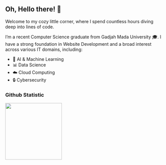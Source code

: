 ## Oh, Hello there! 👋


Welcome to my cozy little corner, where I spend countless hours diving deep into lines of code. 

I’m a recent Computer Science graduate from Gadjah Mada University 🎓. 
I have a strong foundation in Website Development and a broad interest across various IT domains, including:
<ul>
  <li>🤖 AI & Machine Learning</li>
  <li>📊 Data Science</li>
  <li>☁️ Cloud Computing</li>
  <li>🔒 Cybersecurity</li>
</ul>

### Github Statistic
<p align="left">
  <a href="https://github.com/Ryuzuky">
    <img height="180em" src="https://github-readme-stats-eight-theta.vercel.app/api?username=Ryuzuky&show_icons=true&include_all_commits=true&count_private=true&bg_color=172736&title_color=fbdc8e&text_color=33afb5&icon_color=fbdc8e&hide_border=false&border_radius=10&border-color=fbdc8e"/>
  </a>
</p>